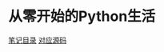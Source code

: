 # 从零开始的Python生活


[笔记目录](https://github.com/SmartFox97/PythonPractice/noteBook)
[对应源码](https://github.com/SmartFox97/PythonPractice/src)